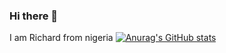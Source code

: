 ### Hi there 👋
I am Richard from nigeria 
[![Anurag's GitHub stats](https://github-readme-stats.vercel.app/api?username=Richard-Emmanuel)](https://github.com/anuraghazra/github-readme-stats)
<!--
**Richard-Emmanuel/Richard-Emmanuel** is a ✨ _special_ ✨ repository because its `README.md` (this file) appears on your GitHub profile.

Here are some ideas to get you started:

- 🔭 I’m currently working on ...
- 🌱 I’m currently learning ...
- 👯 I’m looking to collaborate on ...
- 🤔 I’m looking for help with ...
- 💬 Ask me about ...
- 📫 How to reach me: ...
- 😄 Pronouns: ...
- ⚡ Fun fact: ...
-->
